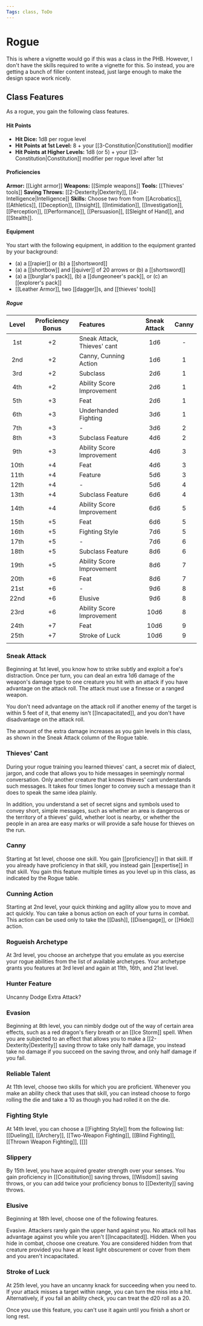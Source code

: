 ```yaml
---
Tags: class, ToDo
---
```

# Rogue
This is where a vignette would go if this was a class in the PHB. However, I don't have the skills required to write a vignette for this. So instead, you are getting a bunch of filler content instead, just large enough to make the design space work nicely. 


## Class Features
As a rogue, you gain the following class features.

#### Hit Points
- **Hit Dice:** 1d8 per rogue level
- **Hit Points at 1st Level:** 8 + your [[3-Constitution|Constitution]] modifier
- **Hit Points at Higher Levels:** 1d8 (or 5) + your [[3-Constitution|Constitution]] modifier per rogue level after 1st

#### Proficiencies
**Armor:** [[Light armor]]
**Weapons:** [[Simple weapons]]
**Tools:** [[Thieves' tools]]
**Saving Throws:** [[2-Dexterity|Dexterity]], [[4-Intelligence|Intelligence]]
**Skills:** Choose two from from [[Acrobatics]], [[Athletics]], [[Deception]], [[Insight]], [[Intimidation]], [[Investigation]], [[Perception]], [[Performance]], [[Persuasion]], [[Sleight of Hand]], and [[Stealth]].

#### Equipment

You start with the following equipment, in addition to the equipment granted by your background:

- (a) a [[rapier]] or (b) a [[shortsword]]
- (a) a [[shortbow]] and [[quiver]] of 20 arrows or (b) a [[shortsword]]
- (a) a [[burglar's pack]], (b) a [[dungeoneer's pack]], or (c) an [[explorer's pack]]
- [[Leather Armor]], two [[dagger]]s, and [[thieves' tools]]

<!--<div class='classTable wide'>-->
##### Rogue
| Level | Proficiency Bonus | Features                    | Sneak Attack | Canny |
|:-----:|:-----------------:|:--------------------------- |:------------:|:-----:|
|  1st  |        +2         | Sneak Attack, Thieves' cant |     1d6      |   -   |
|  2nd  |        +2         | Canny, Cunning Action       |     1d6      |   1   |
|  3rd  |        +2         | Subclass                    |     2d6      |   1   |
|  4th  |        +2         | Ability Score Improvement   |     2d6      |   1   |
|  5th  |        +3         | Feat                        |     2d6      |   1   |
|  6th  |        +3         | Underhanded Fighting        |     3d6      |   1   |
|  7th  |        +3         | -                           |     3d6      |   2   |
|  8th  |        +3         | Subclass Feature            |     4d6      |   2   |
|  9th  |        +3         | Ability Score Improvement   |     4d6      |   3   |
| 10th  |        +4         | Feat                        |     4d6      |   3   |
| 11th  |        +4         | Feature                     |     5d6      |   3   |
| 12th  |        +4         | -                           |     5d6      |   4   |
| 13th  |        +4         | Subclass Feature            |     6d6      |   4   |
| 14th  |        +4         | Ability Score Improvement   |     6d6      |   5   |
| 15th  |        +5         | Feat                        |     6d6      |   5   |
| 16th  |        +5         | Fighting Style              |     7d6      |   5   |
| 17th  |        +5         | -                           |     7d6      |   6   |
| 18th  |        +5         | Subclass Feature            |     8d6      |   6   |
| 19th  |        +5         | Ability Score Improvement   |     8d6      |   7   |
| 20th  |        +6         | Feat                        |     8d6      |   7   |
| 21st  |        +6         | -                           |     9d6      |   8   |
| 22nd  |        +6         | Elusive                     |     9d6      |   8   |
| 23rd  |        +6         | Ability Score Improvement   |     10d6     |   8   |
| 24th  |        +7         | Feat                        |     10d6     |   9   |
| 25th  |        +7         | Stroke of Luck              |     10d6     |   9   |
|       |                   |                             |              |       |
<!--</div>-->

### Sneak Attack
Beginning at 1st level, you know how to strike subtly and exploit a foe's distraction. Once per turn, you can deal an extra 1d6 damage of the weapon's damage type to one creature you hit with an attack if you have advantage on the attack roll. The attack must use a finesse or a ranged weapon.

You don't need advantage on the attack roll if another enemy of the target is within 5 feet of it, that enemy isn't [[Incapacitated]], and you don't have disadvantage on the attack roll.

The amount of the extra damage increases as you gain levels in this class, as shown in the Sneak Attack column of the Rogue table.

### Thieves' Cant
During your rogue training you learned thieves' cant, a secret mix of dialect, jargon, and code that allows you to hide messages in seemingly normal conversation. Only another creature that knows thieves' cant understands such messages. It takes four times longer to convey such a message than it does to speak the same idea plainly.

In addition, you understand a set of secret signs and symbols used to convey short, simple messages, such as whether an area is dangerous or the territory of a thieves' guild, whether loot is nearby, or whether the people in an area are easy marks or will provide a safe house for thieves on the run.

### Canny
Starting at 1st level, choose one skill. You gain [[proficiency]] in that skill. If you already have proficiency in that skill, you instead gain [[expertise]] in that skill.
You gain this feature multiple times as you level up in this class, as indicated by the Rogue table.

### Cunning Action
Starting at 2nd level, your quick thinking and agility allow you to move and act quickly. You can take a bonus action on each of your turns in combat. This action can be used only to take the [[Dash]], [[Disengage]], or [[Hide]] action.

### Rogueish Archetype
At 3rd level, you choose an archetype that you emulate as you exercise your rogue abilities from the list of available archetypes. Your archetype grants you features at 3rd level and again at 11th, 16th, and 21st level.

### Hunter Feature
Uncanny Dodge
Extra Attack?

### Evasion
Beginning at 8th level, you can nimbly dodge out of the way of certain area effects, such as a red dragon's fiery breath or an [[Ice Storm]] spell. When you are subjected to an effect that allows you to make a [[2-Dexterity|Dexterity]] saving throw to take only half damage, you instead take no damage if you succeed on the saving throw, and only half damage if you fail.

### Reliable Talent
At 11th level, choose two skills for which you are proficient. Whenever you make an ability check that uses that skill, you can instead choose to forgo rolling the die and take a 10 as though you had rolled it on the die.

### Fighting Style
At 14th level, you can choose a [[Fighting Style]] from the following list: [[Dueling]], [[Archery]], [[Two-Weapon Fighting]], [[Blind Fighting]], [[Thrown Weapon Fighting]], [[]]

### Slippery
By 15th level, you have acquired greater strength over your senses. You gain proficiency in [[Consititution]] saving throws, [[Wisdom]] saving throws, or you can add twice your proficiency bonus to [[Dexterity]] saving throws.

### Elusive
Beginning at 18th level, choose one of the following features. 

Evasive. Attackers rarely gain the upper hand against you. No attack roll has advantage against you while you aren't [[Incapacitated]].
Hidden. When you hide in combat, choose one creature. You are considered hidden from that creature provided you have at least light obscurement or cover from them and you aren't incapacitated.


### Stroke of Luck
At 25th level, you have an uncanny knack for succeeding when you need to. If your attack misses a target within range, you can turn the miss into a hit. Alternatively, if you fail an ability check, you can treat the d20 roll as a 20.

Once you use this feature, you can't use it again until you finish a short or long rest.